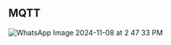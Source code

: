 ## MQTT
![WhatsApp Image 2024-11-08 at 2 47 33 PM](https://github.com/user-attachments/assets/06ae6c3e-8c9b-4ce1-bb8a-dc60caf873d7)
